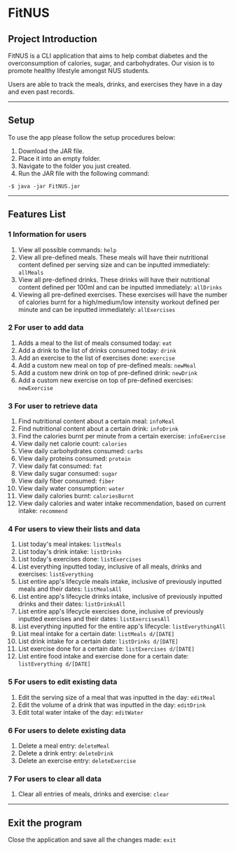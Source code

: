 # FitNUS
## Project Introduction
FitNUS is a CLI application that aims to help combat diabetes and the overconsumption of calories, sugar, and
carbohydrates. Our vision is to promote healthy lifestyle amongst NUS students.

Users are able to track the meals, drinks, and exercises they have in a day and even past records.

---  
## Setup
To use the app please follow the setup procedures below:
1. Download the JAR file.
2. Place it into an empty folder.
3. Navigate to the folder you just created.
4. Run the JAR file with the following command:
```
-$ java -jar FitNUS.jar
```

---  
## Features List
### 1 Information for users
1. View all possible commands: `help`
2. View all pre-defined meals. These meals will have their nutritional content defined per serving size and can
   be inputted immediately: `allMeals`
3. View all pre-defined drinks. These drinks will have their nutritional content defined per 100ml
   and can be inputted immediately: `allDrinks`
4. Viewing all pre-defined exercises. These exercises will have the number of calories burnt for a
   high/medium/low intensity workout defined per minute and can be inputted immediately: `allExercises`

### 2 For user to add data
1. Adds a meal to the list of meals consumed today: `eat`
2. Add a drink to the list of drinks consumed today: `drink`
3. Add an exercise to the list of exercises done: `exercise`
4. Add a custom new meal on top of pre-defined meals: `newMeal`
5. Add a custom new drink on top of pre-defined drink: `newDrink`
6. Add a custom new exercise on top of pre-defined exercises: `newExercise`

### 3 For user to retrieve data
1. Find nutritional content about a certain meal: `infoMeal`
2. Find nutritional content about a certain drink: `infoDrink`
3. Find the calories burnt per minute from a certain exercise: `infoExercise`
4. View daily net calorie count: `calories`
5. View daily carbohydrates consumed: `carbs`
6. View daily proteins consumed: `protein`
7. View daily fat consumed: `fat`
8. View daily sugar consumed: `sugar`
9. View daily fiber consumed: `fiber`
10. View daily water consumption: `water`
11. View daily calories burnt: `caloriesBurnt`
12. View daily calories and water intake recommendation, based on current intake: `recommend`

### 4 For users to view their lists and data
1. List today's meal intakes: `listMeals`
2. List today's drink intake: `listDrinks`
3. List today's exercises done: `listExercises`
4. List everything inputted today, inclusive of all meals, drinks and exercises: `listEverything`
5. List entire app's lifecycle meals intake, inclusive of previously inputted meals and their dates: `listMealsAll`
6. List entire app's lifecycle drinks intake, inclusive of previously inputted drinks and their dates: `listDrinksAll`
7. List entire app's lifecycle exercises done, inclusive of previously inputted exercises and their dates: `listExercisesAll`
8. List everything inputted for the entire app's lifecycle: `listEverythingAll`
9. List meal intake for a certain date: `listMeals d/[DATE]`
10. List drink intake for a certain date: `listDrinks d/[DATE]`
11. List exercise done for a certain date: `listExercises d/[DATE]`
12. List entire food intake and exercise done for a certain date: `listEverything d/[DATE]`

### 5 For users to edit existing data
1. Edit the serving size of a meal that was inputted in the day: `editMeal`
2. Edit the volume of a drink that was inputted in the day: `editDrink`
3. Edit total water intake of the day: `editWater`

### 6 For users to delete existing data
1. Delete a meal entry: `deleteMeal`
2. Delete a drink entry: `deleteDrink`
3. Delete an exercise entry: `deleteExercise`

### 7 For users to clear all data
1. Clear all entries of meals, drinks and exercise: `clear`
---  
## Exit the program
Close the application and save all the changes made: `exit`
